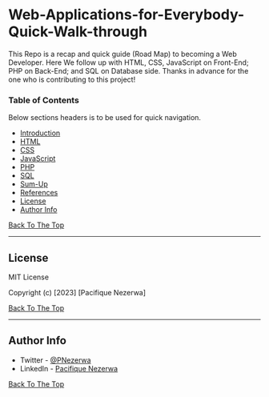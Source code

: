 # Web-Applications-for-Everybody-Quick-Walk-through
This Repo is a recap and quick guide (Road Map) to becoming a Web Developer. Here We follow up with HTML, CSS, JavaScript on Front-End; PHP on Back-End; and SQL on Database side.
Thanks in advance for the one who is contributing to this project!

### Table of Contents
Below sections headers is to be used for quick navigation.

- [Introduction](https://github.com/pacineee/Web-Applications-for-Everybody-Quick-Walk-through/blob/main/Introduction.md)
- [HTML](https://github.com/pacineee/Web-Applications-for-Everybody-Quick-Walk-through/blob/main/Html.md)
- [CSS](#CSS)
- [JavaScript](#JavaScript)
- [PHP](#PHP)
- [SQL](#Database)
- [Sum-Up](#Conclusion)
- [References](#references)
- [License](#license)
- [Author Info](#author-info)

[Back To The Top](#Web-Applications-for-Everybody-Quick-Walk-through)

---

## License

MIT License

Copyright (c) [2023] [Pacifique Nezerwa]

[Back To The Top](#Web-Applications-for-Everybody-Quick-Walk-through)

---

## Author Info

- Twitter - [@PNezerwa](https://twitter.com/PNezerwa)
- LinkedIn - [Pacifique Nezerwa](https://www.linkedin.com/in/pacifique-nezerwa-5a5290204)

[Back To The Top](#Web-Applications-for-Everybody-Quick-Walk-through)
